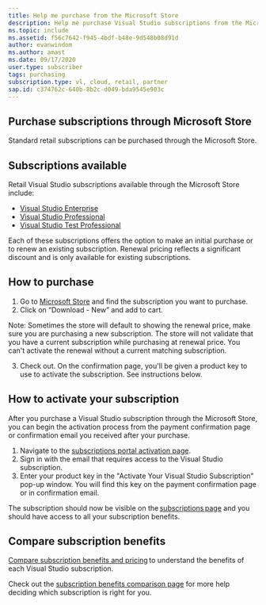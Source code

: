```yaml
---
title: Help me purchase from the Microsoft Store
description: Help me purchase Visual Studio subscriptions from the Microsoft Store
ms.topic: include
ms.assetid: f56c7642-f945-4bdf-b48e-9d548b08d91d
author: evanwindom
ms.author: amast
ms.date: 09/17/2020
user.type: subscriber
tags: purchasing
subscription.type: vl, cloud, retail, partner
sap.id: c374762c-640b-8b2c-d049-bda9545e903c
---
```


## Purchase subscriptions through Microsoft Store 

Standard retail subscriptions can be purchased through the Microsoft Store.  

## Subscriptions available 

Retail Visual Studio subscriptions available through the Microsoft Store include: 

* [Visual Studio Enterprise](https://www.microsoft.com/p/visual-studio-enterprise-subscription/dg7gmgf0dst4?activetab=pivot%3aoverviewtab)
* [Visual Studio Professional](https://www.microsoft.com/p/visual-studio-professional-subscription/dg7gmgf0dst3?activetab=pivot%3aoverviewtab) 
* [Visual Studio Test Professional](https://www.microsoft.com/p/visual-studio-test-professional-subscription/dg7gmgf0dst6?activetab=pivot%3aoverviewtab)

Each of these subscriptions offers the option to make an initial purchase or to renew an existing subscription. Renewal pricing reflects a significant discount and is only available for existing subscriptions.  

## How to purchase 

1. Go to [Microsoft Store](https://www.microsoft.com/store) and find the subscription you want to purchase.
2. Click on “Download - New” and add to cart. 

Note: Sometimes the store will default to showing the renewal price, make sure you are purchasing a new subscription. The store will not validate that you have a current subscription while purchasing at renewal price. You can't activate the renewal without a current matching subscription.

3. Check out. On the confirmation page, you'll be given a product key to use to activate the subscription. See instructions below. 

## How to activate your subscription 

After you purchase a Visual Studio subscription through the Microsoft Store, you can begin the activation process from the payment confirmation page or confirmation email you received after your purchase. 

1. Navigate to the [subscriptions portal activation page](https://my.visualstudio.com/subscriptions/activate).
1. Sign in with the email that requires access to the Visual Studio subscription. 
1. Enter your product key in the "Activate Your Visual Studio Subscription" pop-up window. You will find this key on the payment confirmation page or in confirmation email. 

The subscription should now be visible on the [subscriptions page](https://my.visualstudio.com/subscriptions) and you should have access to all your subscription benefits. 

## Compare subscription benefits

[Compare subscription benefits and pricing](https://visualstudio.microsoft.com/vs/pricing/) to understand the benefits of each Visual Studio subscription. 

Check out the [subscription benefits comparison page](https://visualstudio.microsoft.com/vs/benefits/) for more help deciding which subscription is right for you.